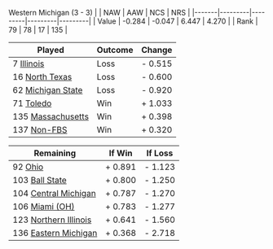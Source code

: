 Western Michigan (3 - 3)
|       |   NAW   |   AAW   |   NCS   |   NRS   |
|-------|---------|---------|---------|---------|
| Value |  -0.284 |  -0.047 |   6.447 |   4.270 |
| Rank  |      79 |      78 |      17 |     135 |

| Played                    | Outcome    |  Change  |
|---------------------------|------------|----------|
|   7 [Illinois              ](Illinois)| Loss       | -  0.515 |
|  16 [North Texas           ](NorthTexas)| Loss       | -  0.600 |
|  62 [Michigan State        ](MichiganState)| Loss       | -  0.920 |
|  71 [Toledo                ](Toledo)| Win        | +  1.033 |
| 135 [Massachusetts         ](Massachusetts)| Win        | +  0.398 |
| 137 [Non-FBS               ](NonFBS)| Win        | +  0.320 |

| Remaining                 |  If Win  |  If Loss |
|---------------------------|----------|----------|
|  92 [Ohio                  ](Ohio)| +  0.891 | -  1.123 |
| 103 [Ball State            ](BallState)| +  0.800 | -  1.250 |
| 104 [Central Michigan      ](CentralMichigan)| +  0.787 | -  1.270 |
| 106 [Miami (OH)            ](MiamiOH)| +  0.783 | -  1.277 |
| 123 [Northern Illinois     ](NorthernIllinois)| +  0.641 | -  1.560 |
| 136 [Eastern Michigan      ](EasternMichigan)| +  0.368 | -  2.718 |


